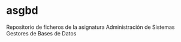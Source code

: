 # asgbd
Repositorio de ficheros de la asignatura Administración de Sistemas Gestores de Bases de Datos
